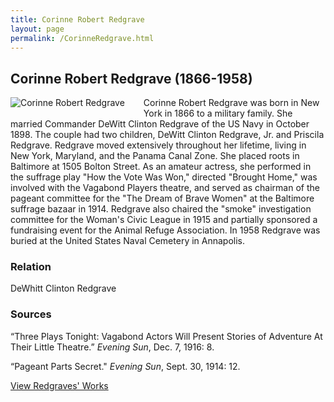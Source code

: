```yaml
---
title: Corinne Robert Redgrave
layout: page
permalink: /CorinneRedgrave.html
---
```


## Corinne Robert Redgrave (1866-1958)
<div style="float: left;padding-right: 30px;padding-bottom: 15px;"><img src="https://elizajames.github.io/WLCB_draft/assets/img/CorinneRedgrave.jpg" alt="Corinne Robert Redgrave"></div>

Corinne Robert Redgrave was born in New York in 1866 to a military family. She married Commander DeWitt Clinton Redgrave of the US Navy in October 1898. The couple had two children, DeWitt Clinton Redgrave, Jr. and Priscila Redgrave. Redgrave moved extensively throughout her lifetime, living in New York, Maryland, and the Panama Canal Zone. She placed roots in Baltimore at 1505 Bolton Street. As an amateur actress, she performed in the suffrage play "How the Vote Was Won," directed "Brought Home," was involved with the Vagabond Players theatre, and served as chairman of the pageant committee for the "The Dream of Brave Women" at the Baltimore suffrage bazaar in 1914. Redgrave also chaired the "smoke" investigation committee for the Woman's Civic League in 1915 and partially sponsored a fundraising event for the Animal Refuge Association. In 1958 Redgrave was buried at the United States Naval Cemetery in Annapolis.

### Relation 

DeWhitt Clinton Redgrave

### Sources

“Three Plays Tonight: Vagabond Actors Will Present Stories of Adventure At Their Little Theatre.” *Evening Sun*, Dec. 7, 1916: 8.

“Pageant Parts Secret." *Evening Sun*, Sept. 30, 1914: 12.

[View Redgraves' Works](https://elizajames.github.io/WLCB_draft/browse.html#redgrave)
